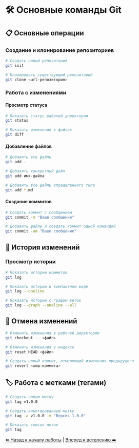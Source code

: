 # 🛠 Основные команды Git

## 📋 Основные операции

### Создание и клонирование репозиториев
```bash
# Создать новый репозиторий
git init

# Клонировать существующий репозиторий
git clone <url-репозитория>
```

### Работа с изменениями

#### Просмотр статуса
```bash
# Показать статус рабочей директории
git status

# Показать изменения в файлах
git diff
```

#### Добавление файлов
```bash
# Добавить все файлы
git add .

# Добавить конкретный файл
git add имя-файла

# Добавить все файлы определенного типа
git add *.md
```

#### Создание коммитов
```bash
# Создать коммит с сообщением
git commit -m "Ваше сообщение"

# Добавить файлы и создать коммит одной командой
git commit -am "Ваше сообщение"
```

## 📜 История изменений

### Просмотр истории
```bash
# Показать историю коммитов
git log

# Показать историю в компактном виде
git log --oneline

# Показать историю с графом веток
git log --graph --oneline --all
```

## 🔄 Отмена изменений

```bash
# Отменить изменения в рабочей директории
git checkout -- <файл>

# Отменить изменения в индексе
git reset HEAD <файл>

# Создать новый коммит, отменяющий изменения предыдущего
git revert <хеш-коммита>
```

## 🏷 Работа с метками (тегами)

```bash
# Создать новую метку
git tag v1.0.0

# Создать аннотированную метку
git tag -a v1.0.0 -m "Версия 1.0.0"

# Показать список меток
git tag
```

[⬅️ Назад к началу работы](getting-started.md) | [Вперед к ветвлению ➡️](branching.md) 